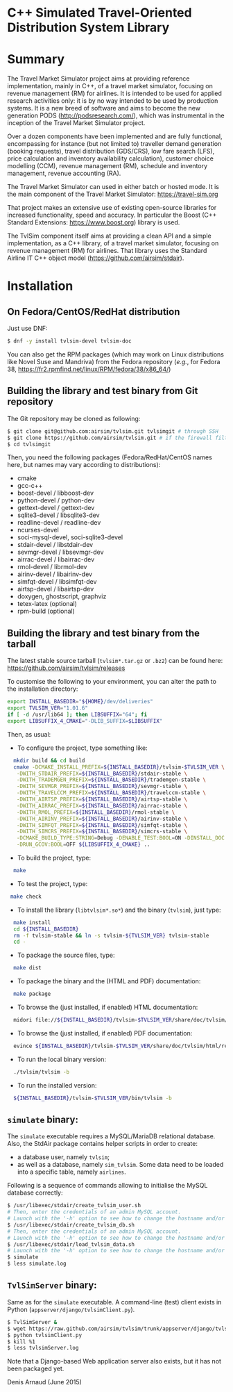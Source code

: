 C++ Simulated Travel-Oriented Distribution System Library
=========================================================

# Summary
The Travel Market Simulator project aims at providing reference implementation,
mainly in C++, of a travel market simulator, focusing on revenue management (RM)
for airlines. It is intended to be used for applied research activities only:
it is by no way intended to be used by production systems. It is a new breed of
software and aims to become the new generation PODS (http://podsresearch.com/),
which was instrumental in the inception of the Travel Market Simulator project.

Over a dozen components have been implemented and are fully functional,
encompassing for instance (but not limited to) traveller demand generation
(booking requests), travel distribution (GDS/CRS), low fare search (LFS),
price calculation and inventory availability calculation), customer choice
modelling (CCM), revenue management (RM), schedule and inventory management,
revenue accounting (RA).

The Travel Market Simulator can used in either batch or hosted mode. It is
the main component of the Travel Market Simulator:
https://travel-sim.org

That project makes an extensive use of existing open-source libraries for
increased functionality, speed and accuracy. In particular the Boost (C++
Standard Extensions: https://www.boost.org) library is used.

The TvlSim component itself aims at providing a clean API and a simple
implementation, as a C++ library, of a travel market simulator, focusing
on revenue management (RM) for airlines. That library uses the Standard
Airline IT C++ object model (https://github.com/airsim/stdair).

# Installation

## On Fedora/CentOS/RedHat distribution
Just use DNF:
```bash
$ dnf -y install tvlsim-devel tvlsim-doc
```

You can also get the RPM packages (which may work on Linux
distributions like Novel Suse and Mandriva) from the Fedora repository
(_e.g._, for Fedora 38, 
https://fr2.rpmfind.net/linux/RPM/fedora/38/x86_64/)


## Building the library and test binary from Git repository
The Git repository may be cloned as following:
```bash
$ git clone git@github.com:airsim/tvlsim.git tvlsimgit # through SSH
$ git clone https://github.com/airsim/tvlsim.git # if the firewall filters SSH
$ cd tvlsimgit
```

Then, you need the following packages (Fedora/RedHat/CentOS names here, 
but names may vary according to distributions):
* cmake
* gcc-c++
* boost-devel / libboost-dev
* python-devel / python-dev
* gettext-devel / gettext-dev
* sqlite3-devel / libsqlite3-dev
* readline-devel / readline-dev
* ncurses-devel
* soci-mysql-devel, soci-sqlite3-devel
* stdair-devel / libstdair-dev
* sevmgr-devel / libsevmgr-dev
* airrac-devel / libairrac-dev
* rmol-devel / librmol-dev
* airinv-devel / libairinv-dev
* simfqt-devel / libsimfqt-dev
* airtsp-devel / libairtsp-dev
* doxygen, ghostscript, graphviz
* tetex-latex (optional)
* rpm-build (optional)

## Building the library and test binary from the tarball
The latest stable source tarball (`tvlsim*.tar.gz` or `.bz2`)
can be found here:
https://github.com/airsim/tvlsim/releases

To customise the following to your environment, you can alter the path
to the installation directory:
```bash
export INSTALL_BASEDIR="${HOME}/dev/deliveries"
export TVLSIM_VER="1.01.6"
if [ -d /usr/lib64 ]; then LIBSUFFIX="64"; fi
export LIBSUFFIX_4_CMAKE="-DLIB_SUFFIX=$LIBSUFFIX"
```

Then, as usual:
* To configure the project, type something like:
```bash
  mkdir build && cd build
  cmake -DCMAKE_INSTALL_PREFIX=${INSTALL_BASEDIR}/tvlsim-$TVLSIM_VER \
   -DWITH_STDAIR_PREFIX=${INSTALL_BASEDIR}/stdair-stable \
   -DWITH_TRADEMGEN_PREFIX=${INSTALL_BASEDIR}/trademgen-stable \
   -DWITH_SEVMGR_PREFIX=${INSTALL_BASEDIR}/sevmgr-stable \
   -DWITH_TRAVELCCM_PREFIX=${INSTALL_BASEDIR}/travelccm-stable \
   -DWITH_AIRTSP_PREFIX=${INSTALL_BASEDIR}/airtsp-stable \
   -DWITH_AIRRAC_PREFIX=${INSTALL_BASEDIR}/airrac-stable \
   -DWITH_RMOL_PREFIX=${INSTALL_BASEDIR}/rmol-stable \
   -DWITH_AIRINV_PREFIX=${INSTALL_BASEDIR}/airinv-stable \
   -DWITH_SIMFQT_PREFIX=${INSTALL_BASEDIR}/simfqt-stable \
   -DWITH_SIMCRS_PREFIX=${INSTALL_BASEDIR}/simcrs-stable \
   -DCMAKE_BUILD_TYPE:STRING=Debug -DENABLE_TEST:BOOL=ON -DINSTALL_DOC:BOOL=ON \
   -DRUN_GCOV:BOOL=OFF ${LIBSUFFIX_4_CMAKE} ..
```
* To build the project, type:
```bash
  make
```
* To test the project, type:
```bash 
 make check
```
* To install the library (`libtvlsim*.so*`) and the binary (`tvlsim`),
  just type:
```bash
  make install
  cd ${INSTALL_BASEDIR}
  rm -f tvlsim-stable && ln -s tvlsim-${TVLSIM_VER} tvlsim-stable
  cd -
```
* To package the source files, type:
```bash
  make dist
```
* To package the binary and the (HTML and PDF) documentation:
```bash
  make package
```
* To browse the (just installed, if enabled) HTML documentation:
```bash
  midori file://${INSTALL_BASEDIR}/tvlsim-$TVLSIM_VER/share/doc/tvlsim/html/index.html
```
* To browse the (just installed, if enabled) PDF documentation:
```bash
  evince ${INSTALL_BASEDIR}/tvlsim-$TVLSIM_VER/share/doc/tvlsim/html/refman.pdf
```
* To run the local binary version:
```bash
  ./tvlsim/tvlsim -b
```
* To run the installed version:
```bash
  ${INSTALL_BASEDIR}/tvlsim-$TVLSIM_VER/bin/tvlsim -b
```

`simulate` binary:
------------------
The `simulate` executable requires a MySQL/MariaDB relational database.
Also, the StdAir package contains helper scripts in order to create:
* a database user, namely `tvlsim`;
* as well as a database, namely `sim_tvlsim`.
Some data need to be loaded into a specific table, namely `airlines`.

Following is a sequence of commands allowing to initialise the MySQL database
correctly:
```bash
$ /usr/libexec/stdair/create_tvlsim_user.sh
# Then, enter the credentials of an admin MySQL account.
# Launch with the '-h' option to see how to change the hostname and/or port.
$ /usr/libexec/stdair/create_tvlsim_db.sh
# Then, enter the credentials of an admin MySQL account.
# Launch with the '-h' option to see how to change the hostname and/or port.
$ /usr/libexec/stdair/load_tvlsim_data.sh
# Launch with the '-h' option to see how to change the hostname and/or port.
$ simulate
$ less simulate.log
```

`TvlSimServer` binary:
----------------------
Same as for the `simulate` executable.
A command-line (test) client exists in Python
(`appserver/django/tvlsimClient.py`).
```bash
$ TvlSimServer &
$ wget https://raw.github.com/airsim/tvlsim/trunk/appserver/django/tvlsimClient.py
$ python tvlsimClient.py
$ kill %1
$ less tvlsimServer.log
```

Note that a Django-based Web application server also exists,
but it has not been packaged yet.


Denis Arnaud (June 2015)

